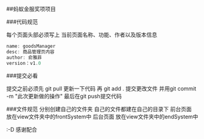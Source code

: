
##蚂蚁金服奖项项目

###代码规范

每个页面头部必须写上 当前页面名称、功能、作者以及版本信息
```javascript
name: goodsManager
desc: 商品管理页内容
author: 俞雅菲
version：v1.0
```

###提交必看

提交之前必须先 git pull 更新一下代码
再 git add . 提交更改文件
并用git commit -m "此次更新做的操作"
最后在git push提交代码

###文件规范
分别创建自己的文件夹 自己的文件都建在自己的目录下
前台页面 放在view文件夹中的frontSystem中
后台页面 放在view文件夹中的endSystem中

:-D 感谢配合
